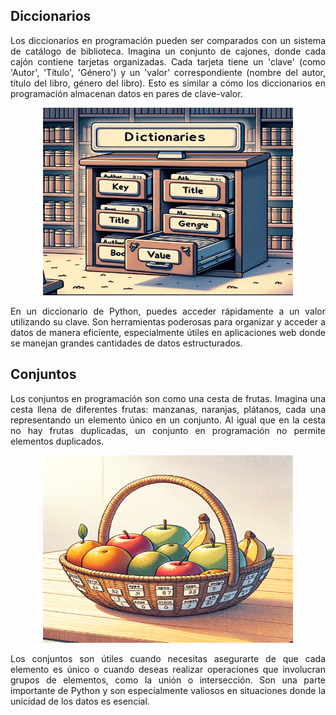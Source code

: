 ## Diccionarios

<p align="justify">
Los diccionarios en programación pueden ser comparados con un sistema de catálogo de biblioteca. Imagina un conjunto de cajones, donde cada cajón contiene tarjetas organizadas. Cada tarjeta tiene un 'clave' (como 'Autor', 'Título', 'Género') y un 'valor' correspondiente (nombre del autor, título del libro, género del libro). Esto es similar a cómo los diccionarios en programación almacenan datos en pares de clave-valor.
</p>

<p align="center">
    <img src="/images/analogia_diccionarios.png" width="400" height="300" alt="Analogía de Diccionarios en Programación">
</p>

<p align="justify">
En un diccionario de Python, puedes acceder rápidamente a un valor utilizando su clave. Son herramientas poderosas para organizar y acceder a datos de manera eficiente, especialmente útiles en aplicaciones web donde se manejan grandes cantidades de datos estructurados.
</p>

## Conjuntos

<p align="justify">
Los conjuntos en programación son como una cesta de frutas. Imagina una cesta llena de diferentes frutas: manzanas, naranjas, plátanos, cada una representando un elemento único en un conjunto. Al igual que en la cesta no hay frutas duplicadas, un conjunto en programación no permite elementos duplicados.
</p>

<p align="center">
    <img src="/images/analogia_conjuntos.png" width="400" height="300" alt="Analogía de Conjuntos en Programación">
</p>

<p align="justify">
Los conjuntos son útiles cuando necesitas asegurarte de que cada elemento es único o cuando deseas realizar operaciones que involucran grupos de elementos, como la unión o intersección. Son una parte importante de Python y son especialmente valiosos en situaciones donde la unicidad de los datos es esencial.
</p>



